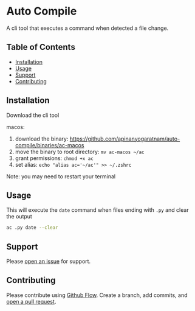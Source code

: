 # Auto Compile

A cli tool that executes a command when detected a file change.

## Table of Contents

- [Installation](#installation)
- [Usage](#usage)
- [Support](#support)
- [Contributing](#contributing)

## Installation

Download the cli tool

macos:
1. download the binary: https://github.com/apinanyogaratnam/auto-compile/binaries/ac-macos
2. move the binary to root directory: `mv ac-macos ~/ac`
3. grant permissions: `chmod +x ac`
4. set alias: `echo "alias ac='~/ac'" >> ~/.zshrc`

Note: you may need to restart your terminal

## Usage

This will execute the `date` command when files ending with `.py`
and clear the output
```sh
ac .py date --clear
```

## Support

Please [open an issue](https://github.com/apinanyogaratnam/auto-compile/issues/new) for support.

## Contributing

Please contribute using [Github Flow](https://guides.github.com/introduction/flow/). Create a branch, add commits, and [open a pull request](https://github.com/apinanyogaratnam/auto-compile/compare).
